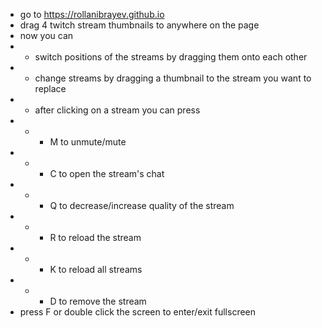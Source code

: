 - go to https://rollanibrayev.github.io
- drag 4 twitch stream thumbnails to anywhere on the page
- now you can
- - switch positions of the streams by dragging them onto each other
- - change streams by dragging a thumbnail to the stream you want to replace
- - after clicking on a stream you can press
- - - M to unmute/mute
- - - C to open the stream's chat
- - - Q to decrease/increase quality of the stream
- - - R to reload the stream
- - - K to reload all streams
- - - D to remove the stream
- press F or double click the screen to enter/exit fullscreen
